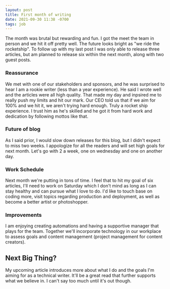 ```yaml
---
layout: post
title: First month of writing
date: 2021-09-30 11:38 -0700
tags: job
---
```

The month was brutal but rewarding and fun. I got the meet the team in person and we hit it off pretty well. The future looks bright as "we ride the rocketship". To follow up with my last post I was only able to release three articles, but am planned to release six within the next month, along with two guest posts.

### Reassurance

We met with one of our stakeholders and sponsors, and he was surprised to hear I am a rookie writer (less than a year experience). He said I wrote well and the articles were all high quality. That made my day and inpsired me to really push my limits and hit our mark. Our CEO told us that if we aim for 100% and we hit it, we aren't trying hard enough. Truly a rocket ship experience. I trust him as he's skilled and he got it from hard work and dedication by following mottos like that.

### Future of blog

As I said prior, I would slow down releases for this blog, but I didn't expect to miss two weeks. I appologize for all the readers and will set high goals for next month. Let's go with 2 a week, one on wednesday and one on another day.

### Work Schedule

Next month we're putting in tons of time. I feel that to hit my goal of six articles, I'll need to work on Saturday which I don't mind as long as I can stay healthy and can pursue what I love to do. I'd like to touch base on coding more, visit topics regarding production and deployment, as well as become a better artist or photoshopper.

### Improvements

I am enjoying creating automations and having a supportive manager that plays for the team. Together we'll incorporate technology in our workplace to assess goals and content management (project management for content creators). 

## Next Big Thing?

My upcoming article introduces more about what I do and the goals I'm aiming for as a technical writer. It'll be a great read that further supports what we believe in. I can't say too much until it's out though.